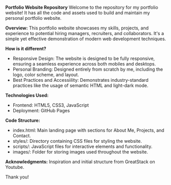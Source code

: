 **Portfolio Website Repository**
Welcome to the repository for my portfolio website! It has all the code and assets used to build and maintain my personal portfolio website.

**Overview:** This portfolio website showcases my skills, projects, and experience to potential hiring managers, recruiters, and collaborators. It's a simple yet effective demonstration of modern web development techniques.

**How is it different?**
- Responsive Design: The website is designed to be fully responsive, ensuring a seamless experience across both mobiles and desktops.
- Personal Branding: Designed entirely from scratch by me, including the logo, color scheme, and layout.
- Best Practices and Accessiility: Demonstrates industry-standard practices like the usage of semantic HTML and light-dark mode. 

**Technologies Used:**
- Frontend: HTML5, CSS3, JavaScript
- Deployment: GitHub Pages

**Code Structure:**
- index.html: Main landing page with sections for About Me, Projects, and Contact.
- styles/: Directory containing CSS files for styling the website.
- scripts/: JavaScript files for interactive elements and functionality.
- images/: Folder for storing images used throughout the website.

**Acknowledgments:**
Inspiration and initial structure from GreatStack on Youtube.

Thank you!
